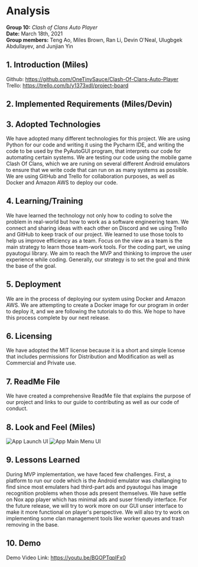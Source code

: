 # Analysis

**Group 10:** _Clash of Clans Auto Player_\
**Date:** March 18th, 2021\
**Group members:** Teng Ao, Miles Brown, Ran Li, Devin O'Neal, Ulugbgek Abdullayev, and Junjian Yin

## 1. Introduction (Miles)

Github: https://github.com/OneTinySauce/Clash-Of-Clans-Auto-Player \
Trello: https://trello.com/b/y1373xdI/project-board

## 2. Implemented Requirements (Miles/Devin)

## 3. Adopted Technologies 

We have adopted many different technologies for this project. We are using Python for our code and writing it using the Pycharm IDE, and writing the code to be used by the 
PyAutoGUI program, that interprets our code for automating certain systems. We are testing our code using the mobile game Clash Of Clans, which we are runing on several different Android emulators to ensure that we write code that can run on as many systems as possible. We are using GitHub and Trello for collaboration purposes, as well as Docker and Amazon AWS to deploy our code.

## 4. Learning/Training

We have learned the technology not only how to coding to solve the problem in real-world but how to work as a software engineering team. We connect and sharing ideas with each other on Discord and we using Trello and GitHub to keep track of our project. We learned to use those tools to help us improve efficiency as a team. Focus on the view as a team is the main strategy to learn those team-work tools. For the coding part, we using pyautogui library. We aim to reach the MVP and thinking to improve the user experience while coding. Generally, our strategy is to set the goal and think the base of the goal.

## 5. Deployment 

We are in the process of deploying our system using Docker and Amazon AWS. We are attempting to create a Docker image for our program in order to deploy it, and we are following the tutorials to do this. We hope to have this process complete by our next release.

## 6. Licensing 

We have adopted the MIT license because it is a short and simple license that includes permissions for Distribution and Modification as well as Commercial and Private use.

## 7. ReadMe File

We have created a comprehensive ReadMe file that explains the purpose of our project and links to our guide to contributing as well as our code of conduct.

## 8. Look and Feel (Miles)

![App Launch UI](https://github.com/OneTinySauce/Clash-Of-Clans-Auto-Player/blob/main/screenshots/UI_intro.PNG?raw=true)
![App Main Menu UI](https://github.com/OneTinySauce/Clash-Of-Clans-Auto-Player/blob/main/screenshots/UI_ActonMenu.PNG?raw=true)

## 9. Lessons Learned

During MVP implementation, we have faced few challenges. First, a platform to run our code which is the Android emulator was challanging to find since most emulaters had third-part ads and pyautogui has image recognition problems when those ads present themselves. We have settle on Nox app player which has minimal ads and suser friendly interface. For the future release, we will try to work more on our GUI unser interface to make it more functional on player's perspective. We will also try to work on implementing some clan management tools like worker queues and trash removing in the base.

## 10. Demo 

Demo Video Link: https://youtu.be/BGOPTqpIFx0
